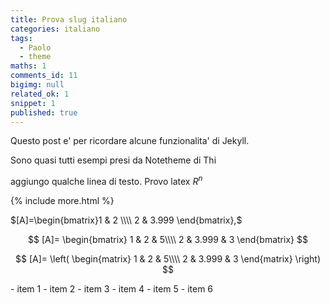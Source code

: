 ```yaml
---
title: Prova slug italiano
categories: italiano
tags:
  - Paolo
  - theme
maths: 1
comments_id: 11
bigimg: null
related_ok: 1
snippet: 1
published: true
---
```

Questo post e' per ricordare alcune funzionalita' di Jekyll.

Sono quasi tutti esempi presi da Notetheme di Thi
 

aggiungo qualche linea di testo. Provo latex $R^n$

{% include more.html %}

  $[A]=\begin{bmatrix}1 & 2 \\\\ 2 & 3.999 \end{bmatrix},$

$$
[A]=
\begin{bmatrix}
1 & 2      & 5\\\\ 
2 & 3.999  & 3
\end{bmatrix}
$$


$$
[A]=
\left(
\begin{matrix}
1 & 2      & 5\\\\ 
2 & 3.999  & 3
\end{matrix}
\right)
$$



<div class="thi-columns" markdown="1">
- item 1
- item 2
- item 3
- item 4
- item 5
- item 6
</div>








